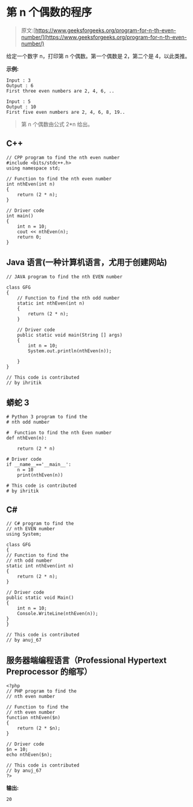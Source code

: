 # 第 n 个偶数的程序

> 原文:[https://www.geeksforgeeks.org/program-for-n-th-even-number/](https://www.geeksforgeeks.org/program-for-n-th-even-number/)

给定一个数字 n，打印第 n 个偶数。第一个偶数是 2，第二个是 4，以此类推。

**示例:**

```
Input : 3
Output : 6
First three even numbers are 2, 4, 6, ..

Input : 5
Output : 10
First five even numbers are 2, 4, 6, 8, 19..

```

> 第 n 个偶数由公式 2*n 给出。

## C++

```
// CPP program to find the nth even number
#include <bits/stdc++.h>
using namespace std;

// Function to find the nth even number
int nthEven(int n)
{
    return (2 * n);
}

// Driver code
int main()
{
    int n = 10;
    cout << nthEven(n);
    return 0;
}
```

## Java 语言(一种计算机语言，尤用于创建网站)

```
// JAVA program to find the nth EVEN number

class GFG
{
    // Function to find the nth odd number
    static int nthEven(int n)
    {
        return (2 * n);
    }

    // Driver code
    public static void main(String [] args)
    {
        int n = 10;
        System.out.println(nthEven(n));

    }
}

// This code is contributed
// by ihritik
```

## 蟒蛇 3

```
# Python 3 program to find the 
# nth odd number

#  Function to find the nth Even number
def nthEven(n):

    return (2 * n)

# Driver code
if __name__=='__main__':
    n = 10
    print(nthEven(n))

# This code is contributed
# by ihritik
```

## C#

```
// C# program to find the 
// nth EVEN number
using System;

class GFG
{
// Function to find the
// nth odd number
static int nthEven(int n)
{
    return (2 * n);
}

// Driver code
public static void Main()
{
    int n = 10;
    Console.WriteLine(nthEven(n));
}
}

// This code is contributed
// by anuj_67
```

## 服务器端编程语言（Professional Hypertext Preprocessor 的缩写）

```
<?php
// PHP program to find the
// nth even number

// Function to find the
// nth even number
function nthEven($n)
{
    return (2 * $n);
}

// Driver code
$n = 10;
echo nthEven($n);

// This code is contributed
// by anuj_67
?>
```

**输出:**

```
20
```